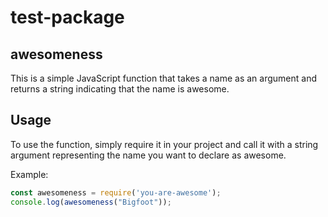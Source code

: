 ﻿# test-package

## awesomeness

This is a simple JavaScript function that takes a name as an argument and returns a string indicating that the name is awesome.

## Usage

To use the function, simply require it in your project and call it with a string argument representing the name you want to declare as awesome.

Example:

```javascript
const awesomeness = require('you-are-awesome');
console.log(awesomeness("Bigfoot"));
```
